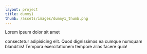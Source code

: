 ```yaml
---
layout: project
title: dummy1
thumb: /assets/images/dummy1_thumb.png
---
```


Lorem ipsum dolor sit amet

<!--more-->

consectetur adipisicing elit. Quod dignissimos ea cumque numquam blanditiis! Tempora exercitationem tempore alias facere quia!
